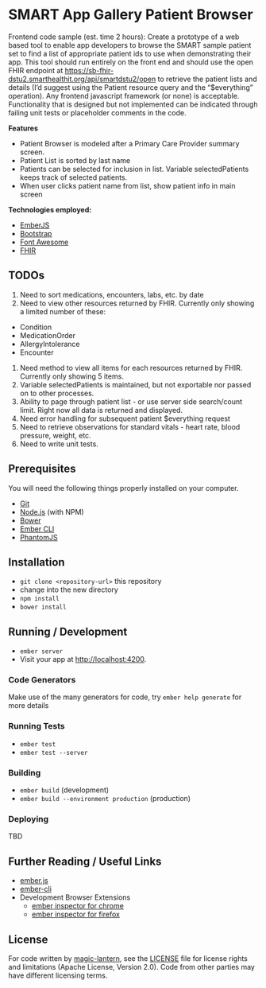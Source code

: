 # SMART App Gallery Patient Browser

Frontend code sample (est. time 2 hours): Create a prototype of a web based tool to enable app developers to browse the SMART sample patient set to find a list of appropriate patient ids to use when demonstrating their app. This tool should run entirely on the front end and should use the open FHIR endpoint at https://sb-fhir-dstu2.smarthealthit.org/api/smartdstu2/open to retrieve the patient lists and details (I’d suggest using the Patient resource query and the “$everything” operation). Any frontend javascript framework (or none) is acceptable. Functionality that is designed but not implemented can be indicated through failing unit tests or placeholder comments in the code.

**Features**
* Patient Browser is modeled after a Primary Care Provider summary screen.
* Patient List is sorted by last name
* Patients can be selected for inclusion in list. Variable selectedPatients keeps track of selected patients.
* When user clicks patient name from list, show patient info in main screen

**Technologies employed:**
* [EmberJS](http://emberjs.com/)
* [Bootstrap](http://getbootstrap.com/)
* [Font Awesome](https://fortawesome.github.io/Font-Awesome/)
* [FHIR](https://www.hl7.org/fhir/)

## TODOs
1. Need to sort medications, encounters, labs, etc. by date
1. Need to view other resources returned by FHIR. Currently only showing a limited number of these:
 * Condition
 * MedicationOrder
 * AllergyIntolerance
 * Encounter
1. Need method to view all items for each resources returned by FHIR. Currently only showing 5 items.
1. Variable selectedPatients is maintained, but not exportable nor passed on to other processes.
1. Ability to page through patient list - or use server side search/count limit. Right now all data is returned and displayed.
1. Need error handling for subsequent patient $everything request
1. Need to retrieve observations for standard vitals - heart rate, blood pressure, weight, etc.
1. Need to write unit tests.

## Prerequisites

You will need the following things properly installed on your computer.

* [Git](http://git-scm.com/)
* [Node.js](http://nodejs.org/) (with NPM)
* [Bower](http://bower.io/)
* [Ember CLI](http://www.ember-cli.com/)
* [PhantomJS](http://phantomjs.org/)

## Installation

* `git clone <repository-url>` this repository
* change into the new directory
* `npm install`
* `bower install`

## Running / Development

* `ember server`
* Visit your app at [http://localhost:4200](http://localhost:4200).

### Code Generators

Make use of the many generators for code, try `ember help generate` for more details

### Running Tests

* `ember test`
* `ember test --server`

### Building

* `ember build` (development)
* `ember build --environment production` (production)

### Deploying

TBD

## Further Reading / Useful Links

* [ember.js](http://emberjs.com/)
* [ember-cli](http://www.ember-cli.com/)
* Development Browser Extensions
  * [ember inspector for chrome](https://chrome.google.com/webstore/detail/ember-inspector/bmdblncegkenkacieihfhpjfppoconhi)
  * [ember inspector for firefox](https://addons.mozilla.org/en-US/firefox/addon/ember-inspector/)


## License
For code written by [magic-lantern](https://github.com/magic-lantern), see the [LICENSE](LICENSE) file for license rights and limitations (Apache License, Version 2.0).
Code from other parties may have different licensing terms.
